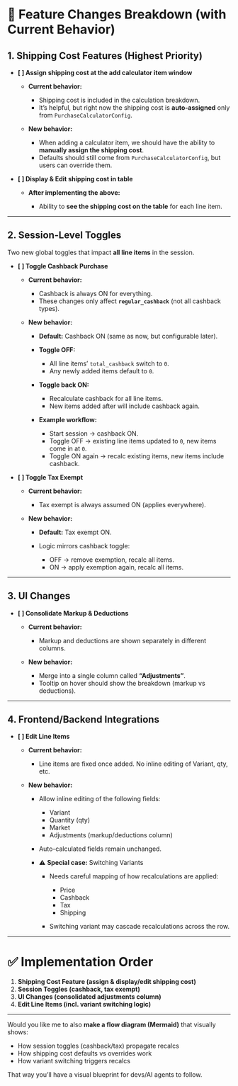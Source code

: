 # 📌 Feature Changes Breakdown (with Current Behavior)

## 1. Shipping Cost Features (Highest Priority)

* **\[ ] Assign shipping cost at the add calculator item window**

  * **Current behavior:**

    * Shipping cost is included in the calculation breakdown.
    * It’s helpful, but right now the shipping cost is **auto-assigned** only from `PurchaseCalculatorConfig`.
  * **New behavior:**

    * When adding a calculator item, we should have the ability to **manually assign the shipping cost**.
    * Defaults should still come from `PurchaseCalculatorConfig`, but users can override them.

* **\[ ] Display & Edit shipping cost in table**

  * **After implementing the above:**

    * Ability to **see the shipping cost on the table** for each line item.

---

## 2. Session-Level Toggles

Two new global toggles that impact **all line items** in the session.

* **\[ ] Toggle Cashback Purchase**

  * **Current behavior:**

    * Cashback is always ON for everything.
    * These changes only affect **`regular_cashback`** (not all cashback types).
  * **New behavior:**

    * **Default:** Cashback ON (same as now, but configurable later).
    * **Toggle OFF:**

      * All line items’ `total_cashback` switch to `0`.
      * Any newly added items default to `0`.
    * **Toggle back ON:**

      * Recalculate cashback for all line items.
      * New items added after will include cashback again.
    * **Example workflow:**

      * Start session → cashback ON.
      * Toggle OFF → existing line items updated to `0`, new items come in at `0`.
      * Toggle ON again → recalc existing items, new items include cashback.

* **\[ ] Toggle Tax Exempt**

  * **Current behavior:**

    * Tax exempt is always assumed ON (applies everywhere).
  * **New behavior:**

    * **Default:** Tax exempt ON.
    * Logic mirrors cashback toggle:

      * OFF → remove exemption, recalc all items.
      * ON → apply exemption again, recalc all items.

---

## 3. UI Changes

* **\[ ] Consolidate Markup & Deductions**

  * **Current behavior:**

    * Markup and deductions are shown separately in different columns.
  * **New behavior:**

    * Merge into a single column called **“Adjustments”**.
    * Tooltip on hover should show the breakdown (markup vs deductions).

---

## 4. Frontend/Backend Integrations

* **\[ ] Edit Line Items**

  * **Current behavior:**

    * Line items are fixed once added. No inline editing of Variant, qty, etc.
  * **New behavior:**

    * Allow inline editing of the following fields:

      * Variant
      * Quantity (qty)
      * Market
      * Adjustments (markup/deductions column)
    * Auto-calculated fields remain unchanged.
    * ⚠️ **Special case:** Switching Variants

      * Needs careful mapping of how recalculations are applied:

        * Price
        * Cashback
        * Tax
        * Shipping
      * Switching variant may cascade recalculations across the row.

---

# ✅ Implementation Order

1. **Shipping Cost Feature (assign & display/edit shipping cost)**
2. **Session Toggles (cashback, tax exempt)**
3. **UI Changes (consolidated adjustments column)**
4. **Edit Line Items (incl. variant switching logic)**

---

Would you like me to also **make a flow diagram (Mermaid)** that visually shows:

* How session toggles (cashback/tax) propagate recalcs
* How shipping cost defaults vs overrides work
* How variant switching triggers recalcs

That way you’ll have a visual blueprint for devs/AI agents to follow.
